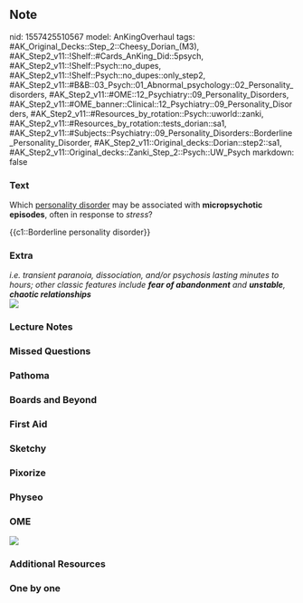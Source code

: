 ## Note
nid: 1557425510567
model: AnKingOverhaul
tags: #AK_Original_Decks::Step_2::Cheesy_Dorian_(M3), #AK_Step2_v11::!Shelf::#Cards_AnKing_Did::5psych, #AK_Step2_v11::!Shelf::Psych::no_dupes, #AK_Step2_v11::!Shelf::Psych::no_dupes::only_step2, #AK_Step2_v11::#B&B::03_Psych::01_Abnormal_psychology::02_Personality_disorders, #AK_Step2_v11::#OME::12_Psychiatry::09_Personality_Disorders, #AK_Step2_v11::#OME_banner::Clinical::12_Psychiatry::09_Personality_Disorders, #AK_Step2_v11::#Resources_by_rotation::Psych::uworld::zanki, #AK_Step2_v11::#Resources_by_rotation::tests_dorian::sa1, #AK_Step2_v11::#Subjects::Psychiatry::09_Personality_Disorders::Borderline_Personality_Disorder, #AK_Step2_v11::Original_decks::Dorian::step2::sa1, #AK_Step2_v11::Original_decks::Zanki_Step_2::Psych::UW_Psych
markdown: false

### Text
Which <u>personality disorder</u> may be associated with
<b>micropsychotic episodes</b>, often in response to <i>stress</i>?
<div>
  {{c1::Borderline personality disorder}}
</div>

### Extra
<div>
  <div>
    <i>i.e. transient paranoia, dissociation, and/or psychosis
    lasting minutes to hours; other classic features include
    <b>fear of abandonment</b> and <b>unstable</b>, <b>chaotic
    relationships</b></i>
  </div>
  <div>
    <div>
      <b><i><img src="bpd%20(1).png"></i></b>
    </div>
  </div>
</div>

### Lecture Notes


### Missed Questions


### Pathoma


### Boards and Beyond


### First Aid


### Sketchy


### Pixorize


### Physeo


### OME
<div class="ome-widget">
  <a href=
  "https://onlinemeded.org/spa/psychiatry/personality-disorders/acquire?ref=anki">
  <img src="_OME_AnkiFlashcards_Lesson_4.png"></a>
</div>

### Additional Resources


### One by one

